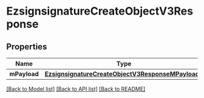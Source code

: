 # EzsignsignatureCreateObjectV3Response

## Properties
Name | Type | Description | Notes
------------ | ------------- | ------------- | -------------
**mPayload** | [**EzsignsignatureCreateObjectV3ResponseMPayload***](EzsignsignatureCreateObjectV3ResponseMPayload.md) |  | 

[[Back to Model list]](../README.md#documentation-for-models) [[Back to API list]](../README.md#documentation-for-api-endpoints) [[Back to README]](../README.md)


